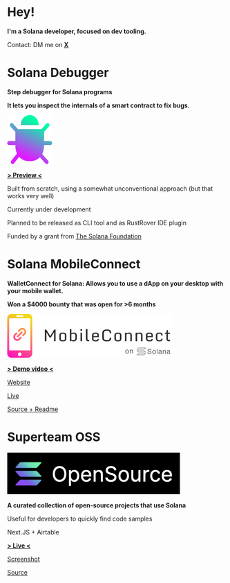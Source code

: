 # Hey!

**I'm a Solana developer, focused on dev tooling.**

Contact: DM me on [**X**](https://x.com/maximschmidt94)

# Solana Debugger

**Step debugger for Solana programs**

**It lets you inspect the internals of a smart contract to fix bugs.**

![Solana Debugger](debugger-icon.png)

[**> Preview <**](https://x.com/maximschmidt94/status/1914802590568562965)

Built from scratch, using a somewhat unconventional approach (but that works very well)

Currently under development

Planned to be released as CLI tool and as RustRover IDE plugin

Funded by a grant from [The Solana Foundation](https://solana.org/)

# Solana MobileConnect

**WalletConnect for Solana: Allows you to use a dApp on your desktop with your mobile wallet.**

**Won a $4000 bounty that was open for >6 months**

[![MobileConnect](logo.png)](https://solana-mobileconnect.com)

[**> Demo video <**](https://www.youtube.com/watch?v=t1ed9T6w3Ao)

[Website](https://solana-mobileconnect.com)

[Live](https://solana-mobileconnect.com/nft-demo)

[Source + Readme](https://github.com/Solana-MobileConnect)

# Superteam OSS

[![Superteam OSS](oss.png)](https://oss.superteam.fun/)

**A curated collection of open-source projects that use Solana**

Useful for developers to quickly find code samples

Next.JS + Airtable

[**> Live <**](https://oss.superteam.fun/)

[Screenshot](oss_screenshot.png)

[Source](https://github.com/maxims94/superteam-opensource)

